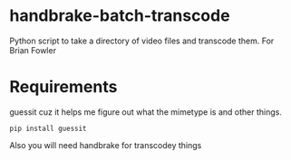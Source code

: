 # handbrake-batch-transcode
Python script to take a directory of video files and transcode them.  For Brian Fowler

# Requirements
guessit cuz it helps me figure out what the mimetype is and other things.

```
pip install guessit
```

Also you will need handbrake for transcodey things
